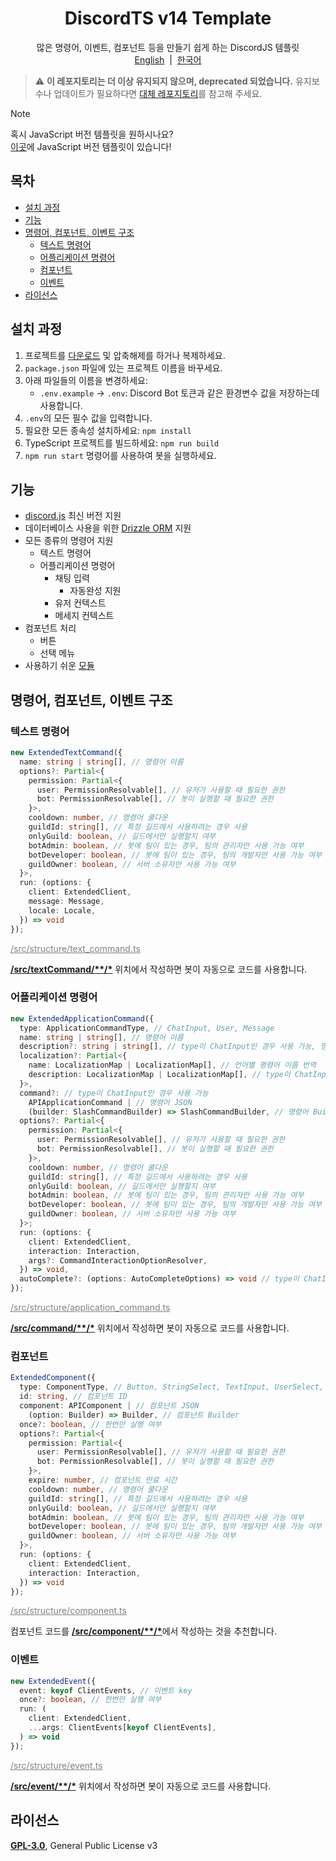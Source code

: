 <h1 align="center">DiscordTS v14 Template</h1>
<p align="center">
  많은 명령어, 이벤트, 컴포넌트 등을 만들기 쉽게 하는 DiscordJS 템플릿<br>
  <a href="/README.md">English</a>
  &nbsp;|&nbsp;
  <a href="/docs/ko/README.md">한국어</a>
</p>

> ⚠️ **이 레포지토리는 더 이상 유지되지 않으며, deprecated 되었습니다.**
> 유지보수나 업데이트가 필요하다면 [대체 레포지토리](https://github.com/iam-green/discordjs-template)를 참고해 주세요.

> [!NOTE]
> 혹시 JavaScript 버전 템플릿을 원하시나요?<br>
> [이곳](https://github.com/iam-green/DiscordJS-v14-Template)에 JavaScript 버전 템플릿이 있습니다!

## 목차

- [설치 과정](#설치-과정)
- [기능](#기능)
- [명령어, 컴포넌트, 이벤트 구조](#명령어-컴포넌트-이벤트-구조)
  - [텍스트 명령어](#텍스트-명령어)
  - [어플리케이션 명령어](#어플리케이션-명령어)
  - [컴포넌트](#컴포넌트)
  - [이벤트](#이벤트)
- [라이선스](#라이선스)

## 설치 과정

1. 프로젝트를 [다운로드](https://github.com/iam-green/DiscordTS-v14-Template/archive/refs/heads/v3.zip) 및 압축해제를 하거나 복제하세요.
2. `package.json` 파일에 있는 프로젝트 이름을 바꾸세요.
3. 아래 파일들의 이름을 변경하세요:
   - `.env.example` → `.env`: Discord Bot 토큰과 같은 환경변수 값을 저장하는데 사용합니다.
4. `.env`의 모든 필수 값을 입력합니다.
5. 필요한 모든 종속성 설치하세요: `npm install`
6. TypeScript 프로젝트를 빌드하세요: `npm run build`
7. `npm run start` 명령어를 사용하여 봇을 실행하세요.

## 기능

- [discord.js](https://discord.js.org/) 최신 버전 지원
- 데이터베이스 사용을 위한 [Drizzle ORM](/docs/ko/database.md) 지원
- 모든 종류의 명령어 지원
  - 텍스트 명령어
  - 어플리케이션 명령어
    - 채팅 입력
      - 자동완성 지원
    - 유저 컨텍스트
    - 메세지 컨텍스트
- 컴포넌트 처리
  - 버튼
  - 선택 메뉴
- 사용하기 쉬운 [모듈](/docs/ko/module.md)

## 명령어, 컴포넌트, 이벤트 구조

### 텍스트 명령어

```ts
new ExtendedTextCommand({
  name: string | string[], // 명령어 이름
  options?: Partial<{
    permission: Partial<{
      user: PermissionResolvable[], // 유저가 사용할 때 필요한 권한
      bot: PermissionResolvable[], // 봇이 실행할 때 필요한 권한
    }>,
    cooldown: number, // 명령어 쿨다운
    guildId: string[], // 특정 길드에서 사용하려는 경우 사용
    onlyGuild: boolean, // 길드에서만 실행할지 여부
    botAdmin: boolean, // 봇에 팀이 있는 경우, 팀의 관리자만 사용 가능 여부
    botDeveloper: boolean, // 봇에 팀이 있는 경우, 팀의 개발자만 사용 가능 여부
    guildOwner: boolean, // 서버 소유자만 사용 가능 여부
  }>,
  run: (options: {
    client: ExtendedClient,
    message: Message,
    locale: Locale,
  }) => void
});
```

<a style="color: gray;" href="/src/structure/text_command.ts">/src/structure/text_command.ts</a>

<u>**/src/textCommand/\*\*/\***</u> 위치에서 작성하면 봇이 자동으로 코드를 사용합니다.

### 어플리케이션 명령어

```ts
new ExtendedApplicationCommand({
  type: ApplicationCommandType, // ChatInput, User, Message
  name: string | string[], // 명령어 이름
  description?: string | string[], // type이 ChatInput인 경우 사용 가능, 명령어 설명
  localization?: Partial<{
    name: LocalizationMap | LocalizationMap[], // 언어별 명령어 이름 번역
    description: LocalizationMap | LocalizationMap[], // type이 ChatInput인 경우 사용 가능, 언어별 명령어 설명 번역
  }>,
  command?: // type이 ChatInput인 경우 사용 가능
    APIApplicationCommand | // 명령어 JSON
    (builder: SlashCommandBuilder) => SlashCommandBuilder, // 명령어 Builder
  options?: Partial<{
    permission: Partial<{
      user: PermissionResolvable[], // 유저가 사용할 때 필요한 권한
      bot: PermissionResolvable[], // 봇이 실행할 때 필요한 권한
    }>,
    cooldown: number, // 명령어 쿨다운
    guildId: string[], // 특정 길드에서 사용하려는 경우 사용
    onlyGuild: boolean, // 길드에서만 실행할지 여부
    botAdmin: boolean, // 봇에 팀이 있는 경우, 팀의 관리자만 사용 가능 여부
    botDeveloper: boolean, // 봇에 팀이 있는 경우, 팀의 개발자만 사용 가능 여부
    guildOwner: boolean, // 서버 소유자만 사용 가능 여부
  }>;
  run: (options: {
    client: ExtendedClient,
    interaction: Interaction,
    args?: CommandInteractionOptionResolver,
  }) => void,
  autoComplete?: (options: AutoCompleteOptions) => void // type이 ChatInput인 경우 사용 가능
});
```

<a style="color: gray;" href="/src/structure/application_command.ts">/src/structure/application_command.ts</a>

<u>**/src/command/\*\*/\***</u> 위치에서 작성하면 봇이 자동으로 코드를 사용합니다.

### 컴포넌트

```ts
ExtendedComponent({
  type: ComponentType, // Button, StringSelect, TextInput, UserSelect, RoleSelect, MentionableSelect, ChannelSelect
  id: string, // 컴포넌트 ID
  component: APIComponent | // 컴포넌트 JSON
    (option: Builder) => Builder, // 컴포넌트 Builder
  once?: boolean, // 한번만 실행 여부
  options?: Partial<{
    permission: Partial<{
      user: PermissionResolvable[], // 유저가 사용할 때 필요한 권한
      bot: PermissionResolvable[], // 봇이 실행할 때 필요한 권한
    }>,
    expire: number, // 컴포넌트 만료 시간
    cooldown: number, // 명령어 쿨다운
    guildId: string[], // 특정 길드에서 사용하려는 경우 사용
    onlyGuild: boolean, // 길드에서만 실행할지 여부
    botAdmin: boolean, // 봇에 팀이 있는 경우, 팀의 관리자만 사용 가능 여부
    botDeveloper: boolean, // 봇에 팀이 있는 경우, 팀의 개발자만 사용 가능 여부
    guildOwner: boolean, // 서버 소유자만 사용 가능 여부
  }>,
  run: (options: {
    client: ExtendedClient,
    interaction: Interaction,
  }) => void
});
```

<a style="color: gray;" href="/src/structure/component.ts">/src/structure/component.ts</a>

컴포넌트 코드를 <u>**/src/component/\*\*/\***</u>에서 작성하는 것을 추천합니다.

### 이벤트

```ts
new ExtendedEvent({
  event: keyof ClientEvents, // 이벤트 key
  once?: boolean, // 한번만 실행 여부
  run: (
    client: ExtendedClient,
    ...args: ClientEvents[keyof ClientEvents],
  ) => void
});
```

<a style="color: gray;" href="/src/structure/event.ts">/src/structure/event.ts</a>

<u>**/src/event/\*\*/\***</u> 위치에서 작성하면 봇이 자동으로 코드를 사용합니다.

## 라이선스

[**GPL-3.0**](/LICENSE), General Public License v3
